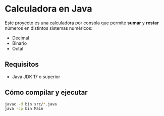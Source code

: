# Calculadora en Java

Este proyecto es una calculadora por consola que permite **sumar** y **restar** números en distintos sistemas numéricos:

- Decimal
- Binario
- Octal

## Requisitos
- Java JDK 17 o superior

## Cómo compilar y ejecutar
```bash
javac -d bin src/*.java
java -cp bin Main